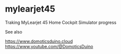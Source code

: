 # mylearjet45

Traking MyLearjet 45 Home Cockpit Simulator progress

See also

https://www.domoticsduino.cloud
https://www.youtube.com/@DomoticsDuino
